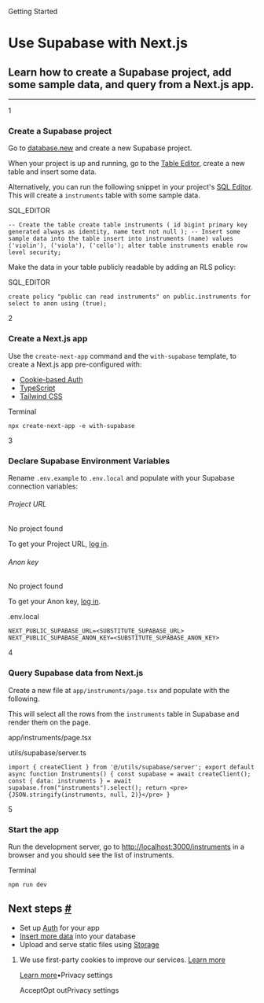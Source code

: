 Getting Started

# Use Supabase with Next.js

## Learn how to create a Supabase project, add some sample data, and query from a Next.js app.

* * *

1

### Create a Supabase project

Go to [database.new](https://database.new/) and create a new Supabase project.

When your project is up and running, go to the [Table Editor](https://supabase.com/dashboard/project/_/editor), create a new table and insert some data.

Alternatively, you can run the following snippet in your project's [SQL Editor](https://supabase.com/dashboard/project/_/sql/new). This will create a `instruments` table with some sample data.

SQL\_EDITOR

`
-- Create the table
create table instruments (
id bigint primary key generated always as identity,
name text not null
);
-- Insert some sample data into the table
insert into instruments (name)
values
('violin'),
('viola'),
('cello');
alter table instruments enable row level security;
`

Make the data in your table publicly readable by adding an RLS policy:

SQL\_EDITOR

`
create policy "public can read instruments"
on public.instruments
for select to anon
using (true);
`

2

### Create a Next.js app

Use the `create-next-app` command and the `with-supabase` template, to create a Next.js app pre-configured with:

- [Cookie-based Auth](https://supabase.com/docs/guides/auth/auth-helpers/nextjs)
- [TypeScript](https://www.typescriptlang.org/)
- [Tailwind CSS](https://tailwindcss.com/)

Terminal

`
npx create-next-app -e with-supabase
`

3

### Declare Supabase Environment Variables

Rename `.env.example` to `.env.local` and populate with your Supabase connection variables:

###### Project URL

No project found

To get your Project URL, [log in](https://supabase.com/dashboard).

###### Anon key

No project found

To get your Anon key, [log in](https://supabase.com/dashboard).

.env.local

`
NEXT_PUBLIC_SUPABASE_URL=<SUBSTITUTE_SUPABASE_URL>
NEXT_PUBLIC_SUPABASE_ANON_KEY=<SUBSTITUTE_SUPABASE_ANON_KEY>
`

4

### Query Supabase data from Next.js

Create a new file at `app/instruments/page.tsx` and populate with the following.

This will select all the rows from the `instruments` table in Supabase and render them on the page.

app/instruments/page.tsx

utils/supabase/server.ts

`
import { createClient } from '@/utils/supabase/server';
export default async function Instruments() {
    const supabase = await createClient();
    const { data: instruments } = await supabase.from("instruments").select();
    return <pre>{JSON.stringify(instruments, null, 2)}</pre>
}
`

5

### Start the app

Run the development server, go to [http://localhost:3000/instruments](http://localhost:3000/instruments) in a browser and you should see the list of instruments.

Terminal

`
npm run dev
`

## Next steps [\#](https://supabase.com/docs/guides/getting-started/quickstarts/nextjs\#next-steps)

- Set up [Auth](https://supabase.com/docs/guides/auth) for your app
- [Insert more data](https://supabase.com/docs/guides/database/import-data) into your database
- Upload and serve static files using [Storage](https://supabase.com/docs/guides/storage)

1. We use first-party cookies to improve our services. [Learn more](https://supabase.com/privacy#8-cookies-and-similar-technologies-used-on-our-european-services)



   [Learn more](https://supabase.com/privacy#8-cookies-and-similar-technologies-used-on-our-european-services)•Privacy settings





   AcceptOpt outPrivacy settings